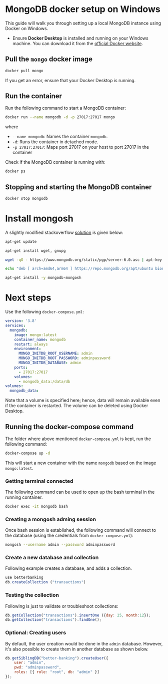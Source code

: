 # MongoDB docker setup on Windows

This guide will walk you through setting up a local MongoDB instance using Docker on Windows.

- Ensure **Docker Desktop** is installed and running on your Windows machine. You can download it from the [official Docker website](https://www.docker.com/products/docker-desktop).

## Pull the `mongo` docker image

```sh
docker pull mongo
```

If you get an error, ensure that your Docker Desktop is running.


## Run the container

Run the following command to start a MongoDB container:
```sh
docker run --name mongodb -d -p 27017:27017 mongo
```

where
 - `--name mongodb`: Names the container `mongodb`.
 - `-d`: Runs the container in detached mode.
 - `-p 27017:27017`: Maps port 27017 on your host to port 27017 in the container

Check if the MongoDB container is running with:

```sh
docker ps
```

## Stopping and starting the MongoDB container

```sh
docker stop mongodb
```

# Install mongosh

A slightly modified stackoverflow [solution](https://stackoverflow.com/questions/74883695/how-to-install-mongoshell-of-mongodb-4-4-0-image-in-docker-container) is given below:

```bash
apt-get update

apt-get install wget, gnupg

wget -qO - https://www.mongodb.org/static/pgp/server-6.0.asc | apt-key add -

echo "deb [ arch=amd64,arm64 ] https://repo.mongodb.org/apt/ubuntu bionic/mongodb-org/6.0 multiverse" | tee /etc/apt/sources.list.d/mongodb-org-6.0.list

apt-get install -y mongodb-mongosh
```


# Next steps

Use the following `docker-compose.yml`:

```yml
version: '3.8'
services:
  mongodb:
    image: mongo:latest
    container_name: mongodb
    restart: always
    environment:
      MONGO_INITDB_ROOT_USERNAME: admin
      MONGO_INITDB_ROOT_PASSWORD: adminpassword
      MONGO_INITDB_DATABASE: admin
    ports:
      - 27017:27017
    volumes:
      - mongodb_data:/data/db
volumes:
  mongodb_data:
```

Note that a volume is specified here; hence, data will remain available even if the container is restarted. The volume can be deleted using Docker Desktop.

## Running the docker-compose command

The folder where above mentioned `docker-compose.yml` is kept, run the following command:

```sh
docker-compose up -d
```

This will start a new container with the name `mongodb` based on the image `mongo:latest`.

### Getting terminal connected

The following command can be used to open up the bash terminal in the running container.

```sh
docker exec -it mongodb bash
```

### Creating a mongosh adming session

Once bash session is established, the following command will connect to the database (using the credentials from `docker-compose.yml`):

```sh
mongosh --username admin --password adminpassword
```

### Create a new database and collection

Following example creates a database, and adds a collection.

```js
use betterbanking
db.createCollection ("transactions")
```

### Testing the collection

Following is just to validate or troubleshoot collections:

```js
db.getCollection("transactions").insertOne ({day: 25, month:12});
db.getCollection("transactions").findOne();
```

### Optional: Creating users

By default, the user creation would be done in the `admin` database. However, it's also possible to create them in another database as shown below.

```js
db.getSiblingDB("better-banking").createUser({
    user: "admin",
    pwd: "adminpassword",
    roles: [{ role: "root", db: "admin" }]
});
```
